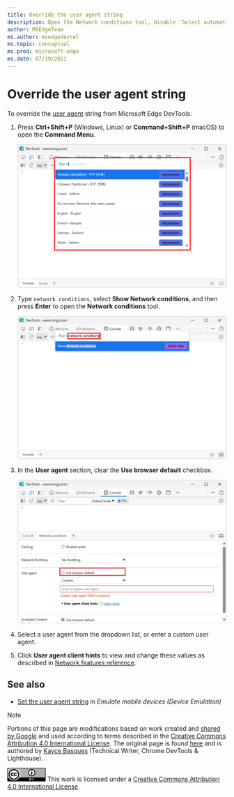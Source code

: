 ```yaml
---
title: Override the user agent string
description: Open the Network conditions tool, disable 'Select automatically', and then select from the list or enter a custom string.
author: MSEdgeTeam
ms.author: msedgedevrel
ms.topic: conceptual
ms.prod: microsoft-edge
ms.date: 07/19/2021
---
```

<!-- Copyright Kayce Basques

   Licensed under the Apache License, Version 2.0 (the "License");
   you may not use this file except in compliance with the License.
   You may obtain a copy of the License at

       https://www.apache.org/licenses/LICENSE-2.0

   Unless required by applicable law or agreed to in writing, software
   distributed under the License is distributed on an "AS IS" BASIS,
   WITHOUT WARRANTIES OR CONDITIONS OF ANY KIND, either express or implied.
   See the License for the specific language governing permissions and
   limitations under the License.  -->
# Override the user agent string

To override the [user agent](https://developer.mozilla.org/docs/Glossary/User_agent) string from Microsoft Edge DevTools:

1. Press **Ctrl+Shift+P** (Windows, Linux) or **Command+Shift+P** (macOS) to open the **Command Menu**.

   ![The Command Menu](./override-user-agent-images/device-mode-console-command-menu.png)
    
1. Type `network conditions`, select **Show Network conditions**, and then press **Enter** to open the **Network conditions** tool.

   ![Network Conditions from Command Menu](./override-user-agent-images/device-mode-console-command-menu-network-conditions.png)

1. In the **User agent** section, clear the **Use browser default** checkbox.

   ![Clearing the 'Use browser default' checkbox](./override-user-agent-images/clear-use-browser-default-checkbox.png)

1. Select a user agent from the dropdown list, or enter a custom user agent.

1. Click **User agent client hints** to view and change these values as described in [Network features reference](../network/reference.md).


<!-- ====================================================================== -->
## See also

* [Set the user agent string](index.md#set-the-user-agent-string) in _Emulate mobile devices (Device Emulation)_


<!-- ====================================================================== -->
> [!NOTE]
> Portions of this page are modifications based on work created and [shared by Google](https://developers.google.com/terms/site-policies) and used according to terms described in the [Creative Commons Attribution 4.0 International License](https://creativecommons.org/licenses/by/4.0).
> The original page is found [here](https://developer.chrome.com/docs/devtools/device-mode/override-user-agent/) and is authored by [Kayce Basques](https://developers.google.com/web/resources/contributors#kayce-basques) (Technical Writer, Chrome DevTools \& Lighthouse).

[![Creative Commons License](../../media/cc-logo/88x31.png)](https://creativecommons.org/licenses/by/4.0)
This work is licensed under a [Creative Commons Attribution 4.0 International License](https://creativecommons.org/licenses/by/4.0).
